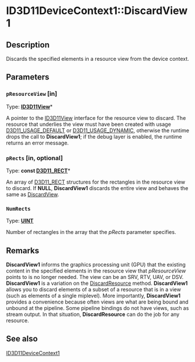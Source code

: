 # ID3D11DeviceContext1::DiscardView1

## Description

Discards the specified elements in a resource view from the device context.

## Parameters

### `pResourceView` [in]

Type: **[ID3D11View](https://learn.microsoft.com/windows/desktop/api/d3d11/nn-d3d11-id3d11view)***

A pointer to the [ID3D11View](https://learn.microsoft.com/windows/desktop/api/d3d11/nn-d3d11-id3d11view) interface for the resource view to discard. The resource that underlies the view must have been created with usage [D3D11_USAGE_DEFAULT](https://learn.microsoft.com/windows/desktop/api/d3d11/ne-d3d11-d3d11_usage) or [D3D11_USAGE_DYNAMIC](https://learn.microsoft.com/windows/desktop/api/d3d11/ne-d3d11-d3d11_usage), otherwise the runtime drops the call to **DiscardView1**; if the debug layer is enabled, the runtime returns an error message.

### `pRects` [in, optional]

Type: **const [D3D11_RECT](https://learn.microsoft.com/windows/desktop/direct3d11/d3d11-rect)***

An array of [D3D11_RECT](https://learn.microsoft.com/windows/desktop/direct3d11/d3d11-rect) structures for the rectangles in the resource view to discard. If **NULL**, **DiscardView1** discards the entire view and behaves the same as [DiscardView](https://learn.microsoft.com/windows/desktop/api/d3d11_1/nf-d3d11_1-id3d11devicecontext1-discardview).

### `NumRects`

Type: **[UINT](https://learn.microsoft.com/windows/desktop/WinProg/windows-data-types)**

Number of rectangles in the array that the *pRects* parameter specifies.

## Remarks

**DiscardView1** informs the graphics processing unit (GPU) that the existing content in the specified elements in the resource view that *pResourceView* points to is no longer needed. The view can be an SRV, RTV, UAV, or DSV. **DiscardView1** is a variation on the [DiscardResource](https://learn.microsoft.com/windows/desktop/api/d3d11_1/nf-d3d11_1-id3d11devicecontext1-discardresource) method. **DiscardView1** allows you to discard elements of a subset of a resource that is in a view (such as elements of a single miplevel). More importantly, **DiscardView1** provides a convenience because often views are what are being bound and unbound at the pipeline. Some pipeline bindings do not have views, such as stream output. In that situation, **DiscardResource** can do the job for any resource.

## See also

[ID3D11DeviceContext1](https://learn.microsoft.com/windows/desktop/api/d3d11_1/nn-d3d11_1-id3d11devicecontext1)